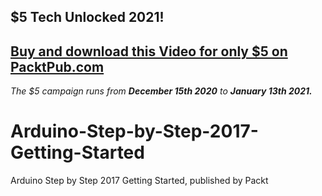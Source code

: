 ## $5 Tech Unlocked 2021!
[Buy and download this Video for only $5 on PacktPub.com](https://www.packtpub.com/product/arduino-step-by-step-2017-getting-started-video/9781788472722)
-----
*The $5 campaign         runs from __December 15th 2020__ to __January 13th 2021.__*

# Arduino-Step-by-Step-2017-Getting-Started
Arduino Step by Step 2017 Getting Started, published by Packt
